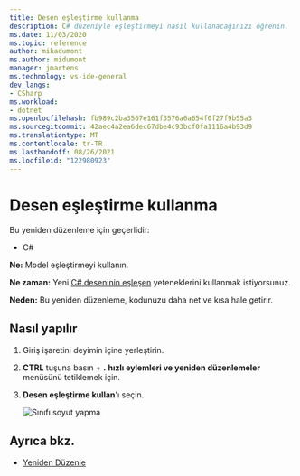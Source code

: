 ```yaml
---
title: Desen eşleştirme kullanma
description: C# düzeniyle eşleştirmeyi nasıl kullanacağınızı öğrenin.
ms.date: 11/03/2020
ms.topic: reference
author: mikadumont
ms.author: midumont
manager: jmartens
ms.technology: vs-ide-general
dev_langs:
- CSharp
ms.workload:
- dotnet
ms.openlocfilehash: fb989c2ba3567e161f3576a6a654f0f27f9b55a3
ms.sourcegitcommit: 42aec4a2ea6dec67dbe4c93bcf0fa1116a4b93d9
ms.translationtype: MT
ms.contentlocale: tr-TR
ms.lasthandoff: 08/26/2021
ms.locfileid: "122980923"
---
```

# <a name="use-pattern-matching"></a>Desen eşleştirme kullanma

Bu yeniden düzenleme için geçerlidir:

- C#

**Ne:** Model eşleştirmeyi kullanın.

**Ne zaman:** Yeni [C# deseninin eşleşen](/dotnet/csharp/whats-new/csharp-9#pattern-matching-enhancements) yeteneklerini kullanmak istiyorsunuz.

**Neden:** Bu yeniden düzenleme, kodunuzu daha net ve kısa hale getirir.

## <a name="how-to"></a>Nasıl yapılır

1. Giriş işaretini deyimin içine yerleştirin.

2. **CTRL** tuşuna basın + **.** **hızlı eylemleri ve yeniden düzenlemeler** menüsünü tetiklemek için.

3. **Desen eşleştirme kullan**'ı seçin.

    ![Sınıfı soyut yapma](media/use-pattern-matching-not-syntax.png)

## <a name="see-also"></a>Ayrıca bkz.

- [Yeniden Düzenle](../refactoring-in-visual-studio.md)
